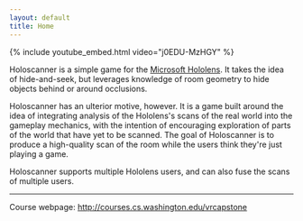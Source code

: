 ```yaml
---
layout: default
title: Home
---
```


{% include youtube_embed.html video="j0EDU-MzHGY" %}

Holoscanner is a simple game for the [Microsoft Hololens](https://www.microsoft.com/microsoft-hololens/en-us). It takes the idea of hide-and-seek, but leverages knowledge of room geometry to hide objects behind or around occlusions.

Holoscanner has an ulterior motive, however. It is a game built around the idea of integrating analysis of the Hololens's scans of the real world into the gameplay mechanics, with the intention of encouraging exploration of parts of the world that have yet to be scanned. The goal of Holoscanner is to produce a high-quality scan of the room while the users think they're just playing a game. 

Holoscanner supports multiple Hololens users, and can also fuse the scans of multiple users.

---

Course webpage: <http://courses.cs.washington.edu/vrcapstone>
